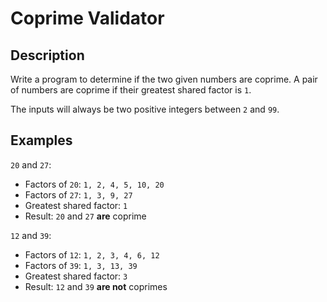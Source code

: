 # Coprime Validator

## Description

Write a program to determine if the two given numbers are coprime. A pair of numbers are coprime if their greatest shared factor is `1`.

The inputs will always be two positive integers between `2` and `99`.

## Examples

`20` and `27`:

* Factors of `20`: `1, 2, 4, 5, 10, 20`
* Factors of `27`: `1, 3, 9, 27`
* Greatest shared factor: `1`
* Result: `20` and `27` **are** coprime

`12` and `39`:

* Factors of `12`: `1, 2, 3, 4, 6, 12`
* Factors of `39`: `1, 3, 13, 39`
* Greatest shared factor: `3`
* Result: `12` and `39` **are not** coprimes
